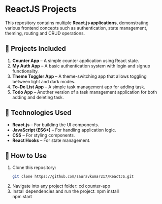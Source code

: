 # ReactJS Projects  

This repository contains multiple **React.js applications**, demonstrating various frontend concepts such as authentication, state management, theming, routing and CRUD operations.  

## 📌 Projects Included  

1. **Counter App** – A simple counter application using React state.  
2. **My Auth App** – A basic authentication system with login and signup functionality.  
3. **Theme Toggler App** – A theme-switching app that allows toggling between light and dark modes.  
4. **To-Do List App** – A simple task management app for adding task.  
5. **Todo App** – Another version of a task management application for both adding and deleting task.  

## 🚀 Technologies Used  

- **React.js** – For building the UI components.  
- **JavaScript (ES6+)** – For handling application logic.  
- **CSS** – For styling components.  
- **React Hooks** – For state management.  


## 🎯 How to Use  

1. Clone this repository:  
   ```bash
   git clone https://github.com/sauravkumar217/ReactJS.git  
2. Navigate into any project folder:
     cd counter-app  
3. Install dependencies and run the project:
     npm install  
     npm start  




